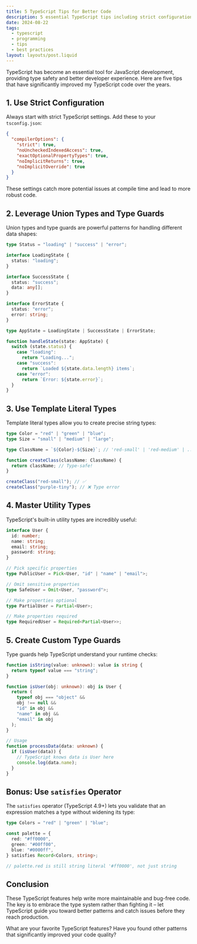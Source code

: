 ```yaml
---
title: 5 TypeScript Tips for Better Code
description: 5 essential TypeScript tips including strict configuration, union types, template literals, utility types, and custom type guards for better code.
date: 2024-08-22
tags:
  - typescript
  - programming
  - tips
  - best practices
layout: layouts/post.liquid
---
```


TypeScript has become an essential tool for JavaScript development, providing type safety and better developer experience. Here are five tips that have significantly improved my TypeScript code over the years.

## 1. Use Strict Configuration

Always start with strict TypeScript settings. Add these to your `tsconfig.json`:

```json
{
  "compilerOptions": {
    "strict": true,
    "noUncheckedIndexedAccess": true,
    "exactOptionalPropertyTypes": true,
    "noImplicitReturns": true,
    "noImplicitOverride": true
  }
}
```

These settings catch more potential issues at compile time and lead to more robust code.

## 2. Leverage Union Types and Type Guards

Union types and type guards are powerful patterns for handling different data shapes:

```typescript
type Status = "loading" | "success" | "error";

interface LoadingState {
  status: "loading";
}

interface SuccessState {
  status: "success";
  data: any[];
}

interface ErrorState {
  status: "error";
  error: string;
}

type AppState = LoadingState | SuccessState | ErrorState;

function handleState(state: AppState) {
  switch (state.status) {
    case "loading":
      return "Loading...";
    case "success":
      return `Loaded ${state.data.length} items`;
    case "error":
      return `Error: ${state.error}`;
  }
}
```

## 3. Use Template Literal Types

Template literal types allow you to create precise string types:

```typescript
type Color = "red" | "green" | "blue";
type Size = "small" | "medium" | "large";

type ClassName = `${Color}-${Size}`; // 'red-small' | 'red-medium' | ...

function createClass(className: ClassName) {
  return className; // Type-safe!
}

createClass("red-small"); // ✅
createClass("purple-tiny"); // ❌ Type error
```

## 4. Master Utility Types

TypeScript's built-in utility types are incredibly useful:

```typescript
interface User {
  id: number;
  name: string;
  email: string;
  password: string;
}

// Pick specific properties
type PublicUser = Pick<User, "id" | "name" | "email">;

// Omit sensitive properties
type SafeUser = Omit<User, "password">;

// Make properties optional
type PartialUser = Partial<User>;

// Make properties required
type RequiredUser = Required<Partial<User>>;
```

## 5. Create Custom Type Guards

Type guards help TypeScript understand your runtime checks:

```typescript
function isString(value: unknown): value is string {
  return typeof value === "string";
}

function isUser(obj: unknown): obj is User {
  return (
    typeof obj === "object" &&
    obj !== null &&
    "id" in obj &&
    "name" in obj &&
    "email" in obj
  );
}

// Usage
function processData(data: unknown) {
  if (isUser(data)) {
    // TypeScript knows data is User here
    console.log(data.name);
  }
}
```

## Bonus: Use `satisfies` Operator

The `satisfies` operator (TypeScript 4.9+) lets you validate that an expression matches a type without widening its type:

```typescript
type Colors = "red" | "green" | "blue";

const palette = {
  red: "#ff0000",
  green: "#00ff00",
  blue: "#0000ff",
} satisfies Record<Colors, string>;

// palette.red is still string literal '#ff0000', not just string
```

## Conclusion

These TypeScript features help write more maintainable and bug-free code. The key is to embrace the type system rather than fighting it – let TypeScript guide you toward better patterns and catch issues before they reach production.

What are your favorite TypeScript features? Have you found other patterns that significantly improved your code quality?
